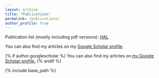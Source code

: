 ```yaml
---
layout: archive
title: "Publications"
permalink: /publications/
author_profile: true
---
```


Publication list (mostly including pdf versions): [HAL](https://hal-imt-atlantique.archives-ouvertes.fr/IMTA_ITI/search/index/?q=%2A&authIdHal_s=francois-rousseau&sort=producedDate_tdate+desc)

You can also find my articles on my [Google Scholar profile](https://scholar.google.fr/citations?user=St-2ZOIAAAAJ&hl=fr&oi=ao).

{% if author.googlescholar %}
  You can also find my articles on <u><a href="{{author.googlescholar}}">my Google Scholar profile</a>.</u>
{% endif %}

{% include base_path %}

<!-- {% for post in site.publications reversed %}
  {% include archive-single.html %}
{% endfor %}
 -->